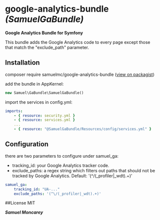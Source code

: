 # google-analytics-bundle _(SamuelGaBundle)_
__Google Analytics Bundle for Symfony__

This bundle adds the Google Analytics code to every page except those that match the "exclude_path" parameter. 

## Installation
composer require samuelmc/google-analytics-bundle ([view on packagist](https://packagist.org/packages/samuelmc/google-analytics-bundle))

add the bundle in AppKernel:
```php
new Samuel\GaBundle\SamuelGaBundle()
```
import the services in config.yml: 
```yaml
imports:
    - { resource: security.yml }
    - { resource: services.yml }
    ...
    - { resource: "@SamuelGaBundle/Resources/config/services.yml" }
```
## Configuration

there are two parameters to configure under samuel_ga:
- tracking_id: your Google Analytics tracker code.
- exclude_paths: a regex string which filters out paths that should not be tracked by Google Analytics. Default: '(^\/(_profiler|_wdt).+)'
```yaml
samuel_ga:
    tracking_id: "UA-..."
    exclude_paths: '(^\/(_profiler|_wdt).+)'
```
##License
MIT

__*Samuel Moncarey*__
